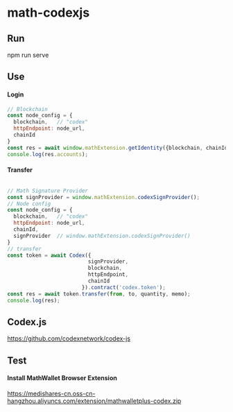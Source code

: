 # math-codexjs

## Run
npm run serve

## Use

#### Login
``` javascript
// Blockchain
const node_config = {
  blockchain,   // "codex"
  httpEndpoint: node_url,
  chainId
}
const res = await window.mathExtension.getIdentity({blockchain, chainId});
console.log(res.accounts);
```
#### Transfer
``` javascript

// Math Signature Provider
const signProvider = window.mathExtension.codexSignProvider();
// Node config
const node_config = {
  blockchain,   // "codex"
  httpEndpoint: node_url,
  chainId,
  signProvider  // window.mathExtension.codexSignProvider()
}
// transfer
const token = await Codex({
                          signProvider,
                          blockchain, 
                          httpEndpoint, 
                          chainId
                        }).contract('codex.token');
const res = await token.transfer(from, to, quantity, memo);
console.log(res);

```
## Codex.js
https://github.com/codexnetwork/codex-js

## Test

#### Install MathWallet Browser Extension
https://medishares-cn.oss-cn-hangzhou.aliyuncs.com/extension/mathwalletplus-codex.zip
